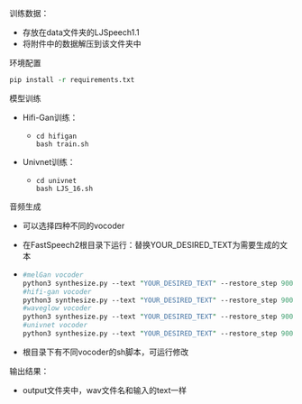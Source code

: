 训练数据：

- 存放在data文件夹的LJSpeech1.1
- 将附件中的数据解压到该文件夹中

环境配置

```perl
pip install -r requirements.txt
```

模型训练

- Hifi-Gan训练：

  - ```shell
    cd hifigan
    bash train.sh
    ```

- Univnet训练：

  - ```shell
    cd univnet
    bash LJS_16.sh
    ```

音频生成

- 可以选择四种不同的vocoder

- 在FastSpeech2根目录下运行：替换YOUR_DESIRED_TEXT为需要生成的文本

- ```perl
  #melGan vocoder
  python3 synthesize.py --text "YOUR_DESIRED_TEXT" --restore_step 900000 --mode single -p config/LJSpeech/preprocess.yaml -m config/LJSpeech/melgan.yaml -t config/LJSpeech/train.yaml
  #hifi-gan vocoder
  python3 synthesize.py --text "YOUR_DESIRED_TEXT" --restore_step 900000 --mode single -p config/LJSpeech/preprocess.yaml -m config/LJSpeech/hifigan.yaml -t config/LJSpeech/train.yaml
  #waveglow vocoder
  python3 synthesize.py --text "YOUR_DESIRED_TEXT" --restore_step 900000 --mode single -p config/LJSpeech/preprocess.yaml -m config/LJSpeech/waveglow.yaml -t config/LJSpeech/train.yaml
  #univnet vocoder
  python3 synthesize.py --text "YOUR_DESIRED_TEXT" --restore_step 900000 --mode single -p config/LJSpeech/preprocess.yaml -m config/LJSpeech/univ.yaml -t config/LJSpeech/train.yaml
  ```

- 根目录下有不同vocoder的sh脚本，可运行修改

输出结果：

- output文件夹中，wav文件名和输入的text一样